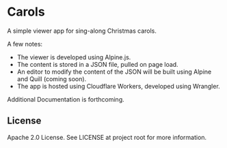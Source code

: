 # Carols

A simple viewer app for sing-along Christmas carols.

A few notes:

- The viewer is developed using Alpine.js.
- The content is stored in a JSON file, pulled on page load.
- An editor to modify the content of the JSON will be built using Alpine and Quill (coming soon).
- The app is hosted using Cloudflare Workers, developed using Wrangler.

Additional Documentation is forthcoming.

## License

Apache 2.0 License. See LICENSE at project root for more information.
